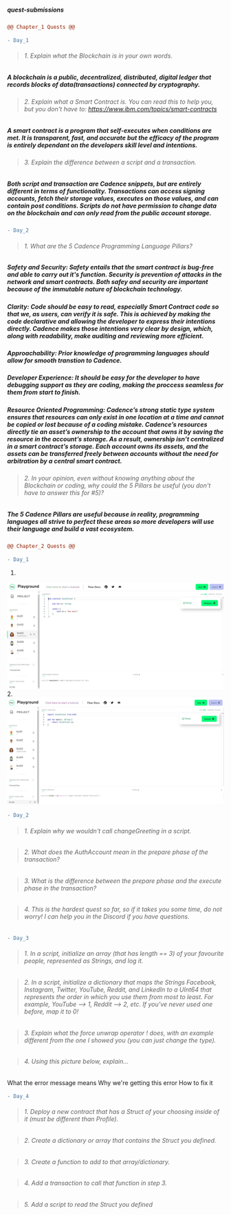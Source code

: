 ##### quest-submissions
```diff
@@ Chapter_1 Quests @@
```

```diff
- Day_1
```

> ###### 1. Explain what the Blockchain is in your own words.
  ##### A blockchain is a public, decentralized, distributed, digital ledger that records blocks of data(transactions) connected by cryptography.
  
> ###### 2. Explain what a Smart Contract is. You can read this to help you, but you don't have to: https://www.ibm.com/topics/smart-contracts
  ##### A smart contract is a program that self-executes when conditions are met. It is transparent, fast, and accurate but the efficacy of the program is entirely dependant on the developers skill level and intentions.
  
> ###### 3. Explain the difference between a script and a transaction.
 ##### Both script and transaction are Cadence snippets, but are entirely different in terms of functionality. Transactions can access signing accounts, fetch their storage values, executes on those values, and can contain post conditions. Scripts do not have permission to change data on the blockchain and can only read from the public account storage.
```diff
- Day_2
```

> ###### 1. What are the 5 Cadence Programming Language Pillars?
 ##### Safety and Security: Safety entails that the smart contract is bug-free and able to carry out it's function. Security is prevention of attacks in the network and smart contracts. Both safey and security are important because of the immutable nature of blockchain technology.
 ##### Clarity: Code should be easy to read, especially Smart Contract code so that we, as users, can verify it is safe. This is achieved by making the code declarative and allowing the developer to express their intentions directly. Cadence makes those intentions very clear by design, which, along with readability, make auditing and reviewing more efficient.
 ##### Approachability: Prior knowledge of programming languages should allow for smooth transtion to Cadence.
 ##### Developer Experience: It should be easy for the developer to have debugging support as they are coding, making the proccess seamless for them from start to finish.
 ##### Resource Oriented Programming: Cadence’s strong static type system ensures that resources can only exist in one location at a time and cannot be copied or lost because of a coding mistake. Cadence’s resources directly tie an asset’s ownership to the account that owns it by saving the resource in the account’s storage. As a result, ownership isn’t centralized in a smart contract’s storage. Each account owns its assets, and the assets can be transferred freely between accounts without the need for arbitration by a central smart contract.
> ###### 2. In your opinion, even without knowing anything about the Blockchain or coding, why could the 5 Pillars be useful (you don't have to answer this for #5)?
 ##### The 5 Cadence Pillars are useful because in reality, programming languages all strive to perfect these areas so more developers will use their language and build a vast ecosystem.

```diff
@@ Chapter_2 Quests @@
```
```diff
- Day_1
```
1.
![alt text](https://github.com/thetafuelz/quest-submissions/blob/cdb392f51b2696468bb0311c9df76b82480a7e8d/img/Ch2D1.JPG)
2.
![alt text](https://github.com/thetafuelz/quest-submissions/blob/cdb392f51b2696468bb0311c9df76b82480a7e8d/img/Ch2D2.JPG)

```diff
- Day_2
```
> ###### 1. Explain why we wouldn't call changeGreeting in a script.

> ###### 2. What does the AuthAccount mean in the prepare phase of the transaction?

> ###### 3. What is the difference between the prepare phase and the execute phase in the transaction?

> ###### 4. This is the hardest quest so far, so if it takes you some time, do not worry! I can help you in the Discord if you have questions.

```diff
- Day_3
```
> ###### 1. In a script, initialize an array (that has length == 3) of your favourite people, represented as Strings, and log it.

> ###### 2. In a script, initialize a dictionary that maps the Strings Facebook, Instagram, Twitter, YouTube, Reddit, and LinkedIn to a UInt64 that represents the order in which you use them from most to least. For example, YouTube --> 1, Reddit --> 2, etc. If you've never used one before, map it to 0!

> ###### 3. Explain what the force unwrap operator ! does, with an example different from the one I showed you (you can just change the type).

> ###### 4. Using this picture below, explain...

What the error message means
Why we're getting this error
How to fix it

```diff
- Day_4
```
> ###### 1. Deploy a new contract that has a Struct of your choosing inside of it (must be different than Profile).

> ###### 2. Create a dictionary or array that contains the Struct you defined.

> ###### 3. Create a function to add to that array/dictionary.

> ###### 4. Add a transaction to call that function in step 3.

> ###### 5. Add a script to read the Struct you defined
